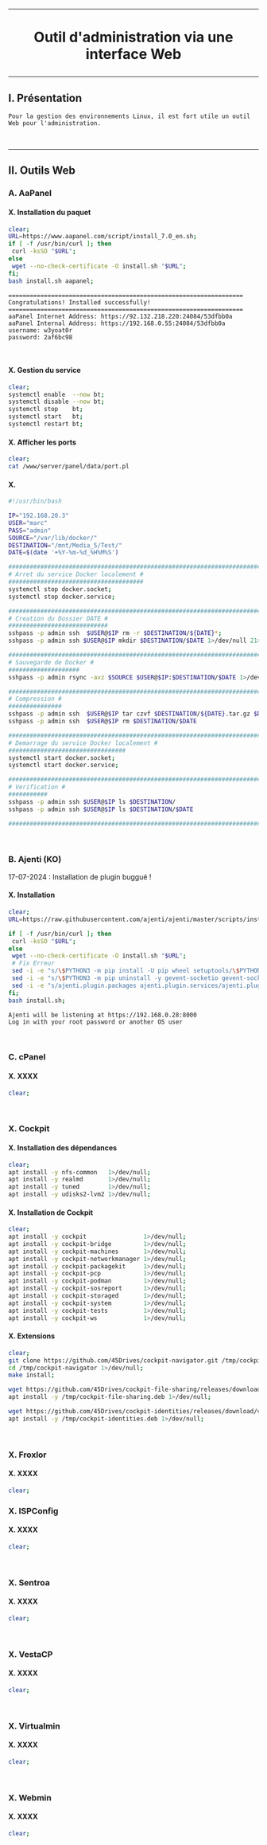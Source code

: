 ------------------------------------------------------------------------------------------------------------------------------------------------
# <p align='center'> Outil d'administration via une interface Web </p>

------------------------------------------------------------------------------------------------------------------------------------------------
## I. Présentation
```
Pour la gestion des environnements Linux, il est fort utile un outil Web pour l'administration.
```

<br />

------------------------------------------------------------------------------------------------------------------------------------------------
## II. Outils Web
### A. AaPanel
#### X. Installation du paquet
```bash
clear;
URL=https://www.aapanel.com/script/install_7.0_en.sh;
if [ -f /usr/bin/curl ]; then
 curl -ksSO "$URL";
else
 wget --no-check-certificate -O install.sh "$URL";
fi;
bash install.sh aapanel;
```

```
==================================================================
Congratulations! Installed successfully!
==================================================================
aaPanel Internet Address: https://92.132.218.220:24084/53dfbb0a
aaPanel Internal Address: https://192.168.0.55:24084/53dfbb0a
username: w3yoat0r
password: 2af6bc98
```


<br />

#### X. Gestion du service
```bash
clear;
systemctl enable  --now bt;
systemctl disable --now bt;
systemctl stop    bt;
systemctl start   bt;
systemctl restart bt;
```

#### X. Afficher les ports
```bash
clear;
cat /www/server/panel/data/port.pl
```

#### X. 

```bash
#!/usr/bin/bash

IP="192.168.20.3"
USER="marc"
PASS="admin"
SOURCE="/var/lib/docker/"
DESTINATION="/mnt/Media_5/Test/"
DATE=$(date '+%Y-%m-%d_%H%M%S')

#######################################################################
# Arret du service Docker localement #
######################################
systemctl stop docker.socket;
systemctl stop docker.service;

#######################################################################
# Creation du Dossier DATE #
############################
sshpass -p admin ssh  $USER@$IP rm -r $DESTINATION/${DATE}*;
sshpass -p admin ssh $USER@$IP mkdir $DESTINATION/$DATE 1>/dev/null 21>/dev/null;

#######################################################################
# Sauvegarde de Docker #
####################
sshpass -p admin rsync -avz $SOURCE $USER@$IP:$DESTINATION/$DATE 1>/dev/null 21>/dev/null;

#######################################################################
# Compression #
###############
sshpass -p admin ssh  $USER@$IP tar czvf $DESTINATION/${DATE}.tar.gz $DESTINATION/$DATE
sshpass -p admin ssh  $USER@$IP rm $DESTINATION/$DATE

#######################################################################
# Demarrage du service Docker localement #
#################################
systemctl start docker.socket;
systemctl start docker.service;

#######################################################################
# Verification #
###########
sshpass -p admin ssh $USER@$IP ls $DESTINATION/
sshpass -p admin ssh $USER@$IP ls $DESTINATION/$DATE

#######################################################################
```

<br />

### B. Ajenti (KO)
17-07-2024 : Installation de plugin buggué !

#### X. Installation
```bash
clear;
URL=https://raw.githubusercontent.com/ajenti/ajenti/master/scripts/install.sh;

if [ -f /usr/bin/curl ]; then
 curl -ksSO "$URL";
else
 wget --no-check-certificate -O install.sh "$URL";
 # Fix Erreur
 sed -i -e "s/\$PYTHON3 -m pip install -U pip wheel setuptools/\$PYTHON3 -m pip install -U pip wheel setuptools --break-system-packages/g"  ./install.sh
 sed -i -e "s/\$PYTHON3 -m pip uninstall -y gevent-socketio gevent-socketio-hartwork/\$PYTHON3 -m pip uninstall -y gevent-socketio gevent-socketio-hartwork --break-system-packages/g"  ./install.sh
 sed -i -e "s/ajenti.plugin.packages ajenti.plugin.services/ajenti.plugin.packages ajenti.plugin.services --break-system-packages/g"  ./install.sh
fi;
bash install.sh;
```

```
Ajenti will be listening at https://192.168.0.28:8000
Log in with your root password or another OS user
```

<br />

### C. cPanel
#### X. XXXX
```bash
clear;
```

<br />

### X. Cockpit
#### X. Installation des dépendances
```bash
clear;
apt install -y nfs-common   1>/dev/null;
apt install -y realmd       1>/dev/null;
apt install -y tuned        1>/dev/null;
apt install -y udisks2-lvm2 1>/dev/null;
```

#### X. Installation de Cockpit
```bash
clear;
apt install -y cockpit                1>/dev/null;
apt install -y cockpit-bridge         1>/dev/null;
apt install -y cockpit-machines       1>/dev/null;
apt install -y cockpit-networkmanager 1>/dev/null;
apt install -y cockpit-packagekit     1>/dev/null;
apt install -y cockpit-pcp            1>/dev/null;
apt install -y cockpit-podman         1>/dev/null;
apt install -y cockpit-sosreport      1>/dev/null;
apt install -y cockpit-storaged       1>/dev/null;
apt install -y cockpit-system         1>/dev/null;
apt install -y cockpit-tests          1>/dev/null;
apt install -y cockpit-ws             1>/dev/null;
```

#### X. Extensions
```bash
clear;
git clone https://github.com/45Drives/cockpit-navigator.git /tmp/cockpit-navigator 2>/dev/null;
cd /tmp/cockpit-navigator 1>/dev/null;
make install;

wget https://github.com/45Drives/cockpit-file-sharing/releases/download/v3.2.9/cockpit-file-sharing_3.2.9-2focal_all.deb -O /tmp/cockpit-file-sharing.deb 2>/dev/null; 
apt install -y /tmp/cockpit-file-sharing.deb 1>/dev/null;

wget https://github.com/45Drives/cockpit-identities/releases/download/v0.1.12/cockpit-identities_0.1.12-1focal_all.deb -O /tmp/cockpit-identities.deb 2>/dev/null;
apt install -y /tmp/cockpit-identities.deb 1>/dev/null;
```


<br />

### X. Froxlor
#### X. XXXX
```bash
clear;
```

### X. ISPConfig
#### X. XXXX
```bash
clear;
```

<br />

### X. Sentroa
#### X. XXXX
```bash
clear;
```

<br />

### X. VestaCP
#### X. XXXX
```bash
clear;
```

<br />

### X. Virtualmin
#### X. XXXX
```bash
clear;
```

<br />

### X. Webmin
#### X. XXXX
```bash
clear;
```
